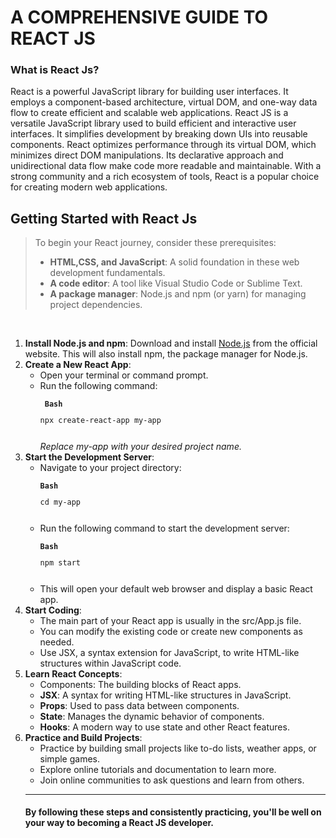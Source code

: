 <h1>A COMPREHENSIVE GUIDE TO REACT JS</h1>
<h3> What is React Js?</h3>
<p> React is a powerful JavaScript library for building user interfaces. It employs a component-based architecture, virtual DOM, and one-way data flow to create efficient and scalable web applications. React JS is a versatile JavaScript library used to build efficient and interactive user interfaces. It simplifies development by breaking down UIs into reusable components. React optimizes performance through its virtual DOM, which minimizes direct DOM manipulations. Its declarative approach and unidirectional data flow make code more readable and maintainable. With a strong community and a rich ecosystem of tools, React is a popular choice for creating modern web applications.</p>
<h2>Getting Started with React Js</h2>
<blockquote><p>To begin your React journey, consider these prerequisites:
<ul>
<li><strong>HTML,CSS, and JavaScript</strong>: A solid foundation in these web development fundamentals.</li>
<li><strong>A code editor</strong>: A tool like Visual Studio Code or Sublime Text.</li>
<li><strong>A package manager</strong>: Node.js and npm (or yarn) for managing project dependencies.</li>
</ul><p></blockquote>
<br>
<ol>
<li><strong>Install Node.js and npm</strong>: Download and install <a href="https://nodejs.org/en"_blank">Node.js</a> from the official website. This will also install npm, the package manager for Node.js.</li>
<li><strong>Create a New React App</strong>: 
<ul>
<li>Open your terminal or command prompt.</li>
<li>Run the following command: <pre><code> <strong>Bash</strong> <p>npx create-react-app my-app </p></pre></code><i> Replace my-app with your desired project name.</i></li></ul>
<li><strong>Start the Development Server</strong>:
<ul>
<li>Navigate to your project directory: <pre><code><strong>Bash</strong> <p>cd my-app </p></pre></code></li>
<li>Run the following command to start the development server: <pre><code><strong>Bash</strong> <p>npm start </p></pre></code></li>
<li>This will open your default web browser and display a basic React app.</li></ul>
<li><strong>Start Coding</strong>:
<ul>
<li>The main part of your React app is usually in the src/App.js file.</li>
<li>You can modify the existing code or create new components as needed.</li>
<li>Use JSX, a syntax extension for JavaScript, to write HTML-like structures within JavaScript code.</li></ul>
<li><strong>Learn React Concepts</strong>:
<ul>
<li>Components: The building blocks of React apps.</li>
<li><strong>JSX</strong>: A syntax for writing HTML-like structures in JavaScript.</li>
<li><strong>Props</strong>: Used to pass data between components.</li>
<li><strong>State</strong>: Manages the dynamic behavior of components.</li>
<li><strong>Hooks</strong>: A modern way to use state and other React features.</li></ul>
<li><strong>Practice and Build Projects</strong>:
<ul>
<li>Practice by building small projects like to-do lists, weather apps, or simple games.</li>
<li>Explore online tutorials and documentation to learn more.</li>
<li>Join online communities to ask questions and learn from others.</li></ul>
</ul>
<hr>
<h4>By following these steps and consistently practicing, you'll be well on your way to becoming a React JS developer.</h4>